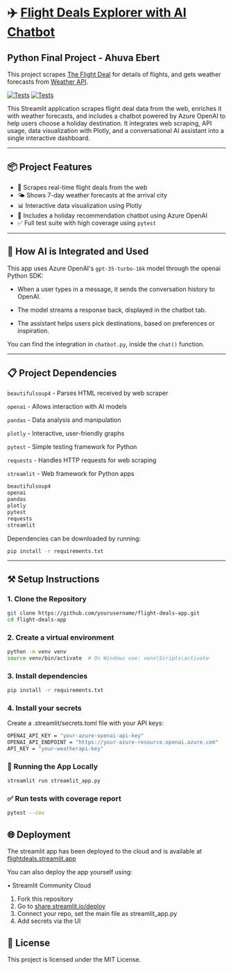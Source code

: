 # ✈️ [Flight Deals Explorer with AI Chatbot](https://flightdeals.streamlit.app)
## Python Final Project - Ahuva Ebert
This project scrapes [The Flight Deal](https://www.theflightdeal.com/) for details of flights, 
and gets weather forecasts from [Weather API](https://www.weatherapi.com/). 

[![Tests](https://img.shields.io/badge/tests-passing-brightgreen)](./tests)
[![Tests](https://github.com/ahuva-e/flight-deals/actions/workflows/python-tests.yml/badge.svg)](https://github.com/ahuva-e/flight-deals/actions/workflows/python-tests.yml)


This Streamlit application scrapes flight deal data from the web, enriches it with weather forecasts, and includes a chatbot powered by Azure OpenAI to help users choose a holiday destination. It integrates web scraping, API usage, data visualization with Plotly, and a conversational AI assistant into a single interactive dashboard.

---

## 📦 Project Features

- 🛫 Scrapes real-time flight deals from the web
- 🌤 Shows 7-day weather forecasts at the arrival city
- 📊 Interactive data visualization using Plotly
- 🤖 Includes a holiday recommendation chatbot using Azure OpenAI
- ✅ Full test suite with high coverage using `pytest`

---

## 🧠 How AI is Integrated and Used

This app uses Azure OpenAI's `gpt-35-turbo-16k` model through the openai Python SDK:

- When a user types in a message, it sends the conversation history to OpenAI.

- The model streams a response back, displayed in the chatbot tab.

- The assistant helps users pick destinations, based on preferences or inspiration.

You can find the integration in `chatbot.py`, inside the `chat()` function.

---

## 📋 Project Dependencies

`beautifulsoup4`  - Parses HTML received by web scraper

`openai` - Allows interaction with AI models

`pandas` - Data analysis and manipulation

`plotly` - Interactive, user-friendly graphs

`pytest` - Simple testing framework for Python

`requests` - Handles HTTP requests for web scraping

`streamlit` - Web framework for Python apps

```bash
beautifulsoup4
openai
pandas
plotly
pytest
requests
streamlit
```
Dependencies can be downloaded by running:
```bash
pip install -r requirements.txt
```
---

## ⚒️ Setup Instructions

### 1. Clone the Repository

```bash
git clone https://github.com/yourusername/flight-deals-app.git
cd flight-deals-app
```
### 2. Create a virtual environment

```bash
python -m venv venv
source venv/bin/activate  # On Windows use: venv\Scripts\activate
```
### 3. Install dependencies

```bash
pip install -r requirements.txt
```

### 4. Install your secrets
Create a .streamlit/secrets.toml file with your API keys:
```bash
OPENAI_API_KEY = "your-azure-openai-api-key"
OPENAI_API_ENDPOINT = "https://your-azure-resource.openai.azure.com"
API_KEY = "your-weatherapi-key"
```

### 🚀 Running the App Locally

```bash
streamlit run streamlit_app.py
```

### ✅ Run tests with coverage report

```bash
pytest --cov
```

## 🌐 Deployment

The streamlit app has been deployed to the cloud and is available at 
[flightdeals.streamlit.app](https://flightdeals.streamlit.app)

You can also deploy the app yourself using:

• Streamlit Community Cloud
1. Fork this repository
1. Go to [share.streamlit.io/deploy](https://share.streamlit.io/deploy)
1. Connect your repo, set the main file as streamlit_app.py
1. Add secrets via the UI

## 📄 License
This project is licensed under the MIT License.